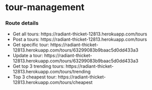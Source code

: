 # tour-management

### Route details
<ul>
<li>Get all tours: https://radiant-thicket-12813.herokuapp.com/tours</li>
<li>Post a tours: https://radiant-thicket-12813.herokuapp.com/tours</li>
<li>Get specific tour: https://radiant-thicket-12813.herokuapp.com/tours/63299083b9baac5d0dd433a3</li>
<li>Update a tour:  https://radiant-thicket-12813.herokuapp.com/tours/63299083b9baac5d0dd433a3</li>
<li>Get top 3 trending tours: https://radiant-thicket-12813.herokuapp.com/tours/trending</li>
<li>Top 3 cheapest tour: https://radiant-thicket-12813.herokuapp.com/tours/cheapest</li>
</ul>
